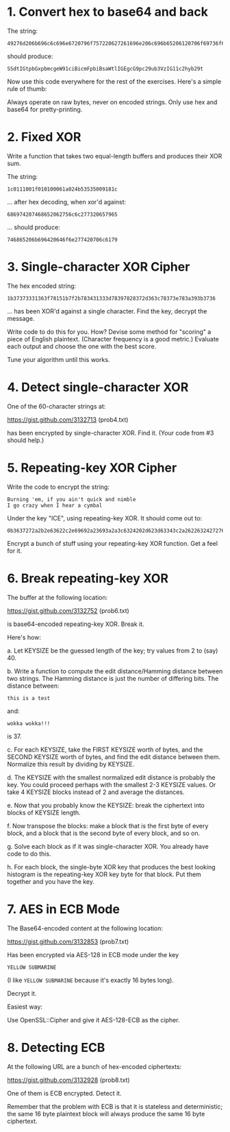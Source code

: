 # 1. Convert hex to base64 and back

The string:

```
49276d206b696c6c696e6720796f757220627261696e206c696b65206120706f69736f6e6f7573206d757368726f6f6d
```

should produce:

```
SSdtIGtpbGxpbmcgeW91ciBicmFpbiBsaWtlIGEgcG9pc29ub3VzIG11c2hyb29t
```

Now use this code everywhere for the rest of the exercises.  Here's a simple rule of thumb:

Always operate on raw bytes, never on encoded strings.  Only use hex and base64 for pretty-printing.

# 2. Fixed XOR

Write a function that takes two equal-length buffers and produces their XOR sum.

The string:

```
1c0111001f010100061a024b53535009181c
```

... after hex decoding, when xor'd against:

```
686974207468652062756c6c277320657965
```

... should produce:

```
746865206b696420646f6e277420706c6179
```

# 3. Single-character XOR Cipher

The hex encoded string:

```
1b37373331363f78151b7f2b783431333d78397828372d363c78373e783a393b3736
```

... has been XOR'd against a single character.  Find the key, decrypt the message.

Write code to do this for you.  How?  Devise some method for "scoring" a piece of English plaintext.
(Character frequency is a good metric.)  Evaluate each output and choose the one with the best
score.

Tune your algorithm until this works.

# 4. Detect single-character XOR

One of the 60-character strings at:

https://gist.github.com/3132713 (prob4.txt)

has been encrypted by single-character XOR.  Find it.  (Your code from #3 should help.)

# 5. Repeating-key XOR Cipher

Write the code to encrypt the string:

```
Burning 'em, if you ain't quick and nimble
I go crazy when I hear a cymbal
```

Under the key "ICE", using repeating-key XOR.  It should come out to:

```
0b3637272a2b2e63622c2e69692a23693a2a3c6324202d623d63343c2a26226324272765272a282b2f20430a652e2c652a3124333a653e2b2027630c692b20283165286326302e27282f4f
```

Encrypt a bunch of stuff using your repeating-key XOR function.  Get a feel for it.

# 6. Break repeating-key XOR

The buffer at the following location:

https://gist.github.com/3132752 (prob6.txt)

is base64-encoded repeating-key XOR.  Break it.

Here's how:

a. Let KEYSIZE be the guessed length of the key; try values from 2 to (say) 40.

b. Write a function to compute the edit distance/Hamming distance between two strings.  The Hamming
distance is just the number of differing bits.  The distance between:

```
this is a test
```

and:

```
wokka wokka!!!
```

is 37.

c. For each KEYSIZE, take the FIRST KEYSIZE worth of bytes, and the SECOND KEYSIZE worth of bytes,
and find the edit distance between them.  Normalize this result by dividing by KEYSIZE.

d. The KEYSIZE with the smallest normalized edit distance is probably the key.  You could proceed
perhaps with the smallest 2-3 KEYSIZE values.  Or take 4 KEYSIZE blocks instead of 2 and average the
distances.

e. Now that you probably know the KEYSIZE: break the ciphertext into blocks of KEYSIZE length.

f. Now transpose the blocks: make a block that is the first byte of every block, and a block that is
the second byte of every block, and so on.

g. Solve each block as if it was single-character XOR.  You already have code to do this.

h. For each block, the single-byte XOR key that produces the best looking histogram is the
repeating-key XOR key byte for that block.  Put them together and you have the key.

# 7. AES in ECB Mode

The Base64-encoded content at the following location:

https://gist.github.com/3132853 (prob7.txt)

Has been encrypted via AES-128 in ECB mode under the key

```
YELLOW SUBMARINE
```

(I like `YELLOW SUBMARINE` because it's exactly 16 bytes long).

Decrypt it.

Easiest way:

Use OpenSSL::Cipher and give it AES-128-ECB as the cipher.

# 8. Detecting ECB

At the following URL are a bunch of hex-encoded ciphertexts:

https://gist.github.com/3132928 (prob8.txt)

One of them is ECB encrypted. Detect it.

Remember that the problem with ECB is that it is stateless and deterministic; the same 16 byte
plaintext block will always produce the same 16 byte ciphertext.

<!-- vim: set tw=100: -->
